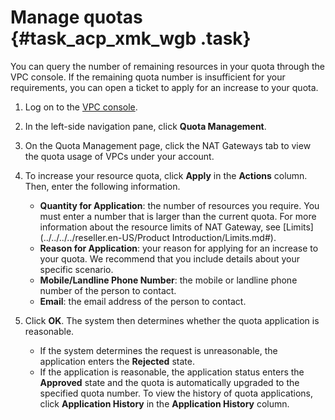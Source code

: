 # Manage quotas {#task_acp_xmk_wgb .task}

You can query the number of remaining resources in your quota through the VPC console. If the remaining quota number is insufficient for your requirements, you can open a ticket to apply for an increase to your quota.

1.  Log on to the [VPC console](https://partners-intl.console.aliyun.com/#/vpc).
2.  In the left-side navigation pane, click **Quota Management**.
3.  On the Quota Management page, click the NAT Gateways tab to view the quota usage of VPCs under your account.
4.  To increase your resource quota, click **Apply** in the **Actions** column. Then, enter the following information. 

    -   **Quantity for Application**: the number of resources you require. You must enter a number that is larger than the current quota. For more information about the resource limits of NAT Gateway, see [Limits](../../../../reseller.en-US/Product Introduction/Limits.md#).
    -   **Reason for Application**: your reason for applying for an increase to your quota. We recommend that you include details about your specific scenario.
    -   **Mobile/Landline Phone Number**: the mobile or landline phone number of the person to contact.
    -   **Email**: the email address of the person to contact.
5.  Click **OK**. The system then determines whether the quota application is reasonable.

    -   If the system determines the request is unreasonable, the application enters the **Rejected** state.
    -   If the application is reasonable, the application status enters the **Approved** state and the quota is automatically upgraded to the specified quota number.
    To view the history of quota applications, click **Application History** in the **Application History** column.


